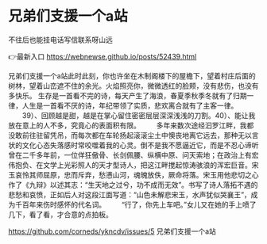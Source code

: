 # 兄弟们支援一个a站
不往后也能挂电话写信联系呀山远

👉最新入口 https://webnewse.github.io/posts/52439.html

兄弟们支援一个a站此时此刻，你也许坐在木制阁楼下的屋檐下，望着村庄后面的树林，望着山峦遮不住的余光。火焰照亮你，微微透红的脸颊，没有悲伤，也没有多快乐。
生存是一首看不完的诗，每天产生了海浪，春夏季秋季冬就有了归期一律，人生是一首看不厌的诗，年纪带领了实质，悲欢离合就有了主客一律。
　　39）、回顾越是甜，越是在掌心留住密密层层深深浅浅的刀割。40）、能让我放在意上的人不多，究竟心的表面积有限。
　　多年来数次途经汩罗江畔，我都没敢前往驻留凭吊，而每次都在车轮扬起滚滚尘土中懊丧地离它远去，那种无以言状的文化心态失落感时常咬噬着我的心灵。倒不是我不愿逼近它，而是不忍心谛听曾在二千多年前，一位佯狂傲骨、长剑佩腰、纵横中原、问天索地；在政治上有宏伟抱负、在文学上光彩照人的天才型诗人，把这江畔搅起惊涛骇浪的浑宏巨音。宋玉哀怜其师屈原，忠而斥弃，愁懑山河，魂魄放佚，厥命将落。宋玉用他悲切之心作了《九辩》以述其志：“生天地之过兮，功不成而无效”。书写了诗人落拓不遇的悲愁和哀愤，正如后人对这段江面写道：“山色未解悲宋玉，水声犹似哭襄王”，成为千百年来伤时感怀的代名词。
　　“行了，你先上车吧。”女儿又在她的手上喷了几下，看了看，才合意的点拍板。

https://github.com/corneds/ykncdv/issues/5
兄弟们支援一个a站
